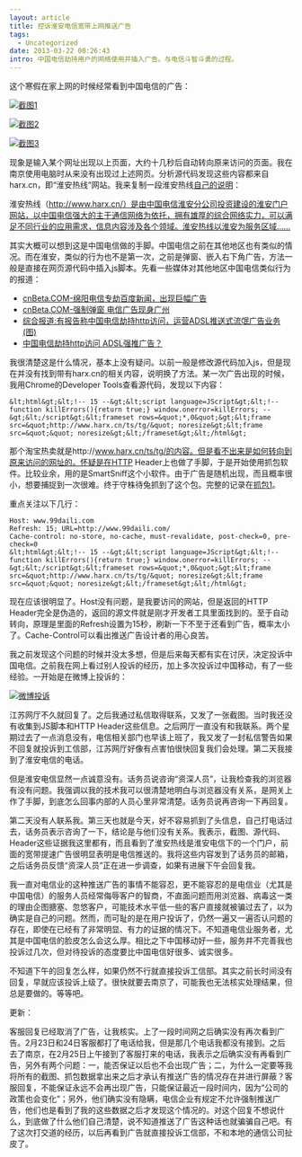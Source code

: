 ```yaml
---
layout: article
title: 控诉淮安电信宽带上网推送广告
tags:
  - Uncategorized
date: 2013-03-22 00:26:43
intro: 中国电信劫持用户的网络使用并插入广告。与电信斗智斗勇的过程。
---
```


这个寒假在家上网的时候经常看到中国电信的广告：

[![](https://ww2.sinaimg.cn/large/005yyi5Jjw1eiq3oaln11j311y0k8n4l.jpg "截图1")](https://ww2.sinaimg.cn/large/005yyi5Jjw1eiq3oaln11j311y0k8n4l.jpg)

[![](https://ww3.sinaimg.cn/large/005yyi5Jjw1eiq3obyrq5j311y0kgahs.jpg "截图2")](https://ww3.sinaimg.cn/large/005yyi5Jjw1eiq3obyrq5j311y0kgahs.jpg)

[![](https://ww3.sinaimg.cn/large/005yyi5Jjw1eiq3oa5j7yj311y0k8gqc.jpg "截图3")](https://ww3.sinaimg.cn/large/005yyi5Jjw1eiq3oa5j7yj311y0k8gqc.jpg)

现象是输入某个网址出现以上页面，大约十几秒后自动转向原来访问的页面。我在南京使用电脑时从来没有出现过上述网页。分析源代码发现这些内容都来自harx.cn，即“淮安热线”网站。我来复制一段淮安热线[自己的说明](http://www.harx.cn/About/Default-7.html)：

淮安热线（http://www.harx.cn/）是由中国电信淮安分公司投资建设的淮安门户网站，以中国电信强大的主干通信网络为依托，拥有雄厚的综合网络实力，可以满足不同行业的应用需求，信息内容涉及各个领域。淮安热线以淮安为服务区域……

其实大概可以想到这是中国电信做的手脚。中国电信之前在其他地区也有类似的情况。而在淮安，类似的行为也不是第一次，之前是弹窗、嵌入右下角广告，方法一般是直接在网页源代码中插入js脚本。先看一些媒体对其他地区中国电信类似行为的报道：

* [cnBeta.COM-绵阳电信专劫百度新闻，出现巨幅广告](http://www.cnbeta.com/articles/25916.htm)
* [cnBeta.COM-强制弹窗 电信广告现身广州](http://www.cnbeta.com/articles/18575.htm)
* [综合报道:有报告称中国电信劫持http访问，运营ADSL推送式流氓广告业务(图)](http://www.cnbeta.com/articles/14385.htm)
* [中国电信劫持http访问 ADSL强推广告？](http://soft.ccw.com.cn/news/htm2006/20060823_205282.htm)

我很清楚这是什么情况，基本上没有疑问。以前一般是修改源代码加入js，但是现在并没有找到带有harx.cn的相关内容，说明换了方法。某一次广告出现的时候，我用Chrome的Developer Tools查看源代码，发现以下内容：

```
&lt;html&gt;&lt;!-- 15 --&gt;&lt;script language=JScript&gt;&lt;!-- function killErrors(){return true;} window.onerror=killErrors; --&gt;&lt;/script&gt;&lt;frameset rows=&quot;*,0&quot;&gt;&lt;frame src=&quot;http://www.harx.cn/ts/tg/&quot; noresize&gt;&lt;frame src=&quot;&quot; noresize&gt;&lt;/frameset&gt;&lt;/html&gt;
```


那个淘宝热卖就是http://www.harx.cn/ts/tg/的内容。但是看不出来是如何转向到原来访问的网址的。怀疑是在HTTP Header上也做了手脚，于是开始使用抓包软件。比较业余，用的是SmartSniff这个小软件。由于广告是随机出现，而且概率很小，想要捕捉到一次很难。终于守株待兔抓到了这个包。完整的记录在[抓包1](/contents/2013-03-22-Huaian-chinanet-ad/Capture1.txt)。

重点关注以下几行：

```
Host: www.99daili.com
Refresh: 15; URL=http://www.99daili.com/
Cache-control: no-store, no-cache, must-revalidate, post-check=0, pre-check=0
&lt;html&gt;&lt;!-- 15 --&gt;&lt;script language=JScript&gt;&lt;!-- function killErrors(){return true;} window.onerror=killErrors; --&gt;&lt;/script&gt;&lt;frameset rows=&quot;*,0&quot;&gt;&lt;frame src=&quot;http://www.harx.cn/ts/tg/&quot; noresize&gt;&lt;frame src=&quot;&quot; noresize&gt;&lt;/frameset&gt;&lt;/html&gt;
```


现在应该很明显了。Host没有问题，是我要访问的网站，但是返回的HTTP Header完全是伪造的，返回的源文件就是刚才开发者工具里面找到的。至于自动转向，原理是里面的Refresh设置为15秒，刷新一下不至于还看到广告，概率太小了。Cache-Control可以看出推送广告设计者的用心良苦。

我之前发现这个问题的时候并没太多想，但是后来每天都有实在讨厌，决定投诉中国电信。之前我在网上看过别人投诉的经历，加上多次投诉过中国移动，有了一些经验。一开始是在微博上投诉的：

[![](https://ww3.sinaimg.cn/large/005yyi5Jjw1eiq3o850c1j30g709mq4i.jpg "微博投诉")](https://ww3.sinaimg.cn/large/005yyi5Jjw1eiq3o850c1j30g709mq4i.jpg)

江苏网厅不久就回复了。之后我通过私信取得联系，又发了一张截图。当时我还没有收集到JS脚本和HTTP Header这些信息。之后网厅一直没有和我联系。两个星期过去了一点消息没有，电信相关部门也早该上班了，我又发了一封私信警告如果不回复就投诉到工信部，江苏网厅好像有点害怕很快回复我们会处理。第二天我接到了淮安电信的电话。

但是淮安电信显然一点诚意没有。话务员说咨询“资深人员”，让我检查我的浏览器有没有问题。我强调以我的技术我可以很清楚地明白与浏览器没有关系，是网关上作了手脚，到底怎么回事内部的人员心里非常清楚。话务员说再咨询一下再回复。

第二天没有人联系我。第三天也就是今天，好不容易抓到了头信息，自己打电话过去，话务员表示咨询了一下，结论是与他们没有关系。我表示，截图、源代码、Header这些证据我这里都有，而且看到了淮安热线是淮安电信下的一个门户，前面的宽带提速广告很明显表明是电信推送的。我将这些内容发到了话务员的邮箱，之后话务员反馈“资深人员”正在进一步调查，如果有进展下午会回复我。

我一直对电信业的这种推送广告的事情不能容忍，更不能容忍的是电信业（尤其是中国电信）的服务人员经常侮辱客户的智商，不直面问题而用浏览器、病毒这一类的理由企图搪塞、忽悠客户，可能技术水平低一些的客户直接就被骗过去了，以为确实是自己的问题。然而，而可耻的是在用户投诉了，仍然一遍又一遍否认问题的存在，即使在已经有了非常明显、有力的证据的情况下。不知道电信业服务者，尤其是中国电信的脸皮怎么会这么厚。相比之下中国移动好一些，服务并不完善我也投诉过几次，但对待投诉的态度要比中国电信好很多、诚实很多。

不知道下午的回复怎么样，如果仍然不行就直接投诉工信部。其实之前长时间没有回复，早就应该投诉上级了。很快就要去南京了，可能我也无法核实处理结果，但总是要做的。等等吧。

更新：

客服回复已经取消了广告，让我核实。上了一段时间网之后确实没有再次看到广告。2月23日和24日客服都打了电话给我，但是那几个电话我都没有接到。之后去了南京，在2月25日上午接到了客服打来的电话，我表示之后确实没有再看到广告，另外有两个问题：一，能否保证以后也不会出现广告；二，为什么一定要等我将所有的截图、抓包数据拿出来之后才承认有推送广告的情况存在并进行屏蔽？客服回复，不能保证永远不会再出现广告，只能保证最近一段时间内，因为“公司的政策也会变化”；另外，他们确实没有隐瞒，电信企业有规定不允许强制推送广告，他们也是看到了我的这些数据之后才发现这个情况的。对这个回复不想说什么，到底做了什么他们自己清楚，说不知道推送了广告这种话也就骗骗自己吧。有了这次打交道的经历，以后再看到广告就直接投诉工信部，不和本地的通信公司扯皮了。
